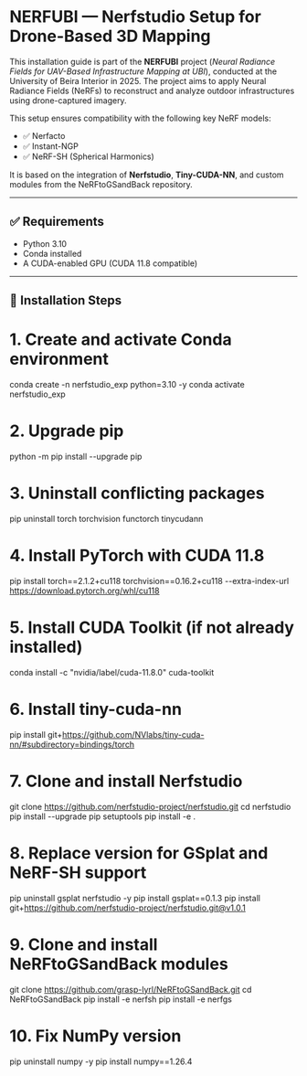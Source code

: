 # NERFUBI — Nerfstudio Setup for Drone-Based 3D Mapping

This installation guide is part of the **NERFUBI** project (_Neural Radiance Fields for UAV-Based Infrastructure Mapping at UBI_), conducted at the University of Beira Interior in 2025. The project aims to apply Neural Radiance Fields (NeRFs) to reconstruct and analyze outdoor infrastructures using drone-captured imagery.

This setup ensures compatibility with the following key NeRF models:
- ✅ Nerfacto
- ✅ Instant-NGP
- ✅ NeRF-SH (Spherical Harmonics)

It is based on the integration of **Nerfstudio**, **Tiny-CUDA-NN**, and custom modules from the NeRFtoGSandBack repository.

---

## ✅ Requirements

- Python 3.10
- Conda installed
- A CUDA-enabled GPU (CUDA 11.8 compatible)

---

## 🔧 Installation Steps

# 1. Create and activate Conda environment
conda create -n nerfstudio_exp python=3.10 -y
conda activate nerfstudio_exp

# 2. Upgrade pip
python -m pip install --upgrade pip

# 3. Uninstall conflicting packages
pip uninstall torch torchvision functorch tinycudann

# 4. Install PyTorch with CUDA 11.8
pip install torch==2.1.2+cu118 torchvision==0.16.2+cu118 --extra-index-url https://download.pytorch.org/whl/cu118

# 5. Install CUDA Toolkit (if not already installed)
conda install -c "nvidia/label/cuda-11.8.0" cuda-toolkit

# 6. Install tiny-cuda-nn
pip install git+https://github.com/NVlabs/tiny-cuda-nn/#subdirectory=bindings/torch

# 7. Clone and install Nerfstudio
git clone https://github.com/nerfstudio-project/nerfstudio.git
cd nerfstudio
pip install --upgrade pip setuptools
pip install -e .

# 8. Replace version for GSplat and NeRF-SH support
pip uninstall gsplat nerfstudio -y
pip install gsplat==0.1.3
pip install git+https://github.com/nerfstudio-project/nerfstudio.git@v1.0.1

# 9. Clone and install NeRFtoGSandBack modules
git clone https://github.com/grasp-lyrl/NeRFtoGSandBack.git
cd NeRFtoGSandBack
pip install -e nerfsh
pip install -e nerfgs

# 10. Fix NumPy version
pip uninstall numpy -y
pip install numpy==1.26.4
